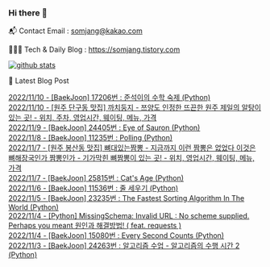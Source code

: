 ### Hi there 👋

📬  Contact Email : somjang@kakao.com

👨🏻‍💻  Tech & Daily Blog : https://somjang.tistory.com

[![github stats](https://github-readme-stats.vercel.app/api?username=SOMJANG&show_icons=true&hide_border=False)](https://somjang.tistory.com)

🤩 Latest Blog Post

[2022/11/10 - [BaekJoon] 17206번 : 준석이의 수학 숙제 (Python)](https://somjang.tistory.com/entry/BaekJoon-17206%EB%B2%88-%EC%A4%80%EC%84%9D%EC%9D%B4%EC%9D%98-%EC%88%98%ED%95%99-%EC%88%99%EC%A0%9C-Python) <br>
[2022/11/10 - [원주 단구동 맛집] 까치둥지 - 쯔양도 인정한 뜨끈한 원주 제일의 알탕이 있는 곳! - 위치, 주차, 영업시간, 웨이팅, 메뉴, 가격](https://somjang.tistory.com/entry/%EC%9B%90%EC%A3%BC-%EB%8B%A8%EA%B5%AC%EB%8F%99-%EB%A7%9B%EC%A7%91-%EA%B9%8C%EC%B9%98%EB%91%A5%EC%A7%80-%EC%AF%94%EC%96%91%EB%8F%84-%EC%9D%B8%EC%A0%95%ED%95%9C-%EB%9C%A8%EB%81%88%ED%95%9C-%EC%9B%90%EC%A3%BC-%EC%A0%9C%EC%9D%BC%EC%9D%98-%EC%95%8C%ED%83%95%EC%9D%B4-%EC%9E%88%EB%8A%94-%EA%B3%B3-%EC%9C%84%EC%B9%98-%EC%A3%BC%EC%B0%A8-%EC%98%81%EC%97%85%EC%8B%9C%EA%B0%84-%EC%9B%A8%EC%9D%B4%ED%8C%85-%EB%A9%94%EB%89%B4-%EA%B0%80%EA%B2%A9) <br>
[2022/11/9 - [BaekJoon] 24405번 : Eye of Sauron (Python)](https://somjang.tistory.com/entry/BaekJoon-24405%EB%B2%88-Eye-of-Sauron-Python) <br>
[2022/11/8 - [BaekJoon] 11235번 : Polling (Python)](https://somjang.tistory.com/entry/BaekJoon-11235%EB%B2%88-Polling-Python) <br>
[2022/11/7 - [원주 봉산동 맛집] 뼈대있는짬뽕 - 지금까지 이런 짬뽕은 없었다 이것은 뼈해장국인가 짬뽕인가 - 기가막힌 뼈짬뽕이 있는 곳! - 위치, 영업시간, 웨이팅, 메뉴, 가격](https://somjang.tistory.com/entry/%EC%9B%90%EC%A3%BC-%EB%B4%89%EC%82%B0%EB%8F%99-%EB%A7%9B%EC%A7%91-%EB%BC%88%EB%8C%80%EC%9E%88%EB%8A%94%EC%A7%AC%EB%BD%95-%EC%A7%80%EA%B8%88%EA%B9%8C%EC%A7%80-%EC%9D%B4%EB%9F%B0-%EC%A7%AC%EB%BD%95%EC%9D%80-%EC%97%86%EC%97%88%EB%8B%A4-%EC%9D%B4%EA%B2%83%EC%9D%80-%EB%BC%88%ED%95%B4%EC%9E%A5%EA%B5%AD%EC%9D%B8%EA%B0%80-%EC%A7%AC%EB%BD%95%EC%9D%B8%EA%B0%80-%EA%B8%B0%EA%B0%80%EB%A7%89%ED%9E%8C-%EB%BC%88%EC%A7%AC%EB%BD%95%EC%9D%B4-%EC%9E%88%EB%8A%94-%EA%B3%B3-%EC%9C%84%EC%B9%98-%EC%98%81%EC%97%85%EC%8B%9C%EA%B0%84-%EC%9B%A8%EC%9D%B4%ED%8C%85-%EB%A9%94%EB%89%B4-%EA%B0%80%EA%B2%A9) <br>
[2022/11/7 - [BaekJoon] 25815번 : Cat's Age (Python)](https://somjang.tistory.com/entry/BaekJoon-25815%EB%B2%88-Cats-Age-Python) <br>
[2022/11/6 - [BaekJoon] 11536번 : 줄 세우기 (Python)](https://somjang.tistory.com/entry/BaekJoon-11536%EB%B2%88-%EC%A4%84-%EC%84%B8%EC%9A%B0%EA%B8%B0-Python) <br>
[2022/11/5 - [BaekJoon] 23235번 : The Fastest Sorting Algorithm In The World (Python)](https://somjang.tistory.com/entry/BaekJoon-23235%EB%B2%88-The-Fastest-Sorting-Algorithm-In-The-World-Python) <br>
[2022/11/4 - [Python] MissingSchema: Invalid URL : No scheme supplied. Perhaps you meant 원인과 해결방법! ( feat. requests )](https://somjang.tistory.com/entry/Python-MissingSchema-Invalid-URL-No-scheme-supplied-Perhaps-you-meant-%EC%9B%90%EC%9D%B8%EA%B3%BC-%ED%95%B4%EA%B2%B0%EB%B0%A9%EB%B2%95-feat-requests) <br>
[2022/11/4 - [BaekJoon] 15080번 : Every Second Counts (Python)](https://somjang.tistory.com/entry/BaekJoon-15080%EB%B2%88-Every-Second-Counts-Python) <br>
[2022/11/3 - [BaekJoon] 24263번 : 알고리즘 수업 - 알고리즘의 수행 시간 2 (Python)](https://somjang.tistory.com/entry/BaekJoon-24263%EB%B2%88-%EC%95%8C%EA%B3%A0%EB%A6%AC%EC%A6%98-%EC%88%98%EC%97%85-%EC%95%8C%EA%B3%A0%EB%A6%AC%EC%A6%98%EC%9D%98-%EC%88%98%ED%96%89-%EC%8B%9C%EA%B0%84-2-Python) <br>
